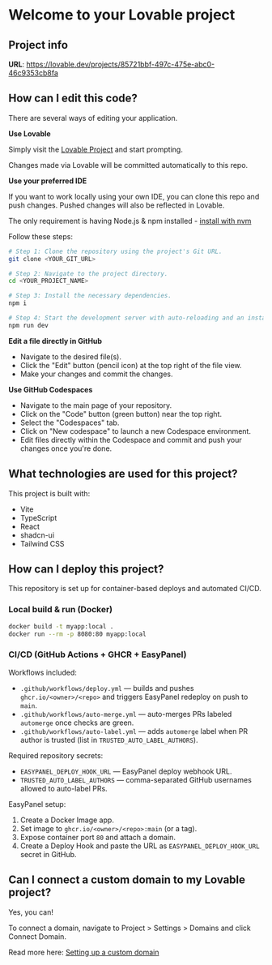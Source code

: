 # Welcome to your Lovable project

## Project info

**URL**: https://lovable.dev/projects/85721bbf-497c-475e-abc0-46c9353cb8fa

## How can I edit this code?

There are several ways of editing your application.

**Use Lovable**

Simply visit the [Lovable Project](https://lovable.dev/projects/85721bbf-497c-475e-abc0-46c9353cb8fa) and start prompting.

Changes made via Lovable will be committed automatically to this repo.

**Use your preferred IDE**

If you want to work locally using your own IDE, you can clone this repo and push changes. Pushed changes will also be reflected in Lovable.

The only requirement is having Node.js & npm installed - [install with nvm](https://github.com/nvm-sh/nvm#installing-and-updating)

Follow these steps:

```sh
# Step 1: Clone the repository using the project's Git URL.
git clone <YOUR_GIT_URL>

# Step 2: Navigate to the project directory.
cd <YOUR_PROJECT_NAME>

# Step 3: Install the necessary dependencies.
npm i

# Step 4: Start the development server with auto-reloading and an instant preview.
npm run dev
```

**Edit a file directly in GitHub**

- Navigate to the desired file(s).
- Click the "Edit" button (pencil icon) at the top right of the file view.
- Make your changes and commit the changes.

**Use GitHub Codespaces**

- Navigate to the main page of your repository.
- Click on the "Code" button (green button) near the top right.
- Select the "Codespaces" tab.
- Click on "New codespace" to launch a new Codespace environment.
- Edit files directly within the Codespace and commit and push your changes once you're done.

## What technologies are used for this project?

This project is built with:

- Vite
- TypeScript
- React
- shadcn-ui
- Tailwind CSS

## How can I deploy this project?

This repository is set up for container-based deploys and automated CI/CD.

### Local build & run (Docker)

```sh
docker build -t myapp:local .
docker run --rm -p 8080:80 myapp:local
```

### CI/CD (GitHub Actions + GHCR + EasyPanel)

Workflows included:

- `.github/workflows/deploy.yml` — builds and pushes `ghcr.io/<owner>/<repo>` and triggers EasyPanel redeploy on push to `main`.
- `.github/workflows/auto-merge.yml` — auto-merges PRs labeled `automerge` once checks are green.
- `.github/workflows/auto-label.yml` — adds `automerge` label when PR author is trusted (list in `TRUSTED_AUTO_LABEL_AUTHORS`).

Required repository secrets:

- `EASYPANEL_DEPLOY_HOOK_URL` — EasyPanel deploy webhook URL.
- `TRUSTED_AUTO_LABEL_AUTHORS` — comma-separated GitHub usernames allowed to auto-label PRs.

EasyPanel setup:

1. Create a Docker Image app.
2. Set image to `ghcr.io/<owner>/<repo>:main` (or a tag).
3. Expose container port `80` and attach a domain.
4. Create a Deploy Hook and paste the URL as `EASYPANEL_DEPLOY_HOOK_URL` secret in GitHub.

## Can I connect a custom domain to my Lovable project?

Yes, you can!

To connect a domain, navigate to Project > Settings > Domains and click Connect Domain.

Read more here: [Setting up a custom domain](https://docs.lovable.dev/features/custom-domain#custom-domain)
